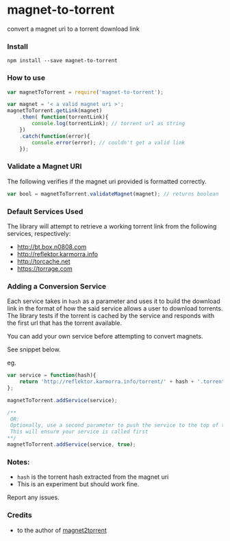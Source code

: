 # magnet-to-torrent
convert a magnet uri to a torrent download link

### Install

```shell
npm install --save magnet-to-torrent
```
### How to use

```javascript
var magnetToTorrent = require('magnet-to-torrent');

var magnet = '< a valid magnet uri >';
magnetToTorrent.getLink(magnet)
    .then( function(torrentLink){
        console.log(torrentLink); // torrent url as string
    })
    .catch(function(error){
        console.error(error); // couldn't get a valid link
    });
```

### Validate a Magnet URI

The following verifies if the magnet uri provided is formatted correctly.

```javascript
var bool = magnetToTorrent.validateMagnet(magnet); // returns boolean
```

### Default Services Used

The library will attempt to retrieve a working torrent link from the following services, respectively:

- http://bt.box.n0808.com
- http://reflektor.karmorra.info
- http://torcache.net
- https://torrage.com

### Adding a Conversion Service

Each service takes in `hash` as a parameter and uses it to build the download link in the
format of how the said service allows a user to download torrents.
The library tests if the torrent is cached by the service and responds
with the first url that has the torrent available.

You can add your own service before attempting to convert magnets.

See snippet below.

eg.
```javascript
var service = function(hash){
    return 'http://reflektor.karmorra.info/torrent/' + hash + '.torrent';
};

magnetToTorrent.addService(service);

/**
 OR:
 Optionally, use a second parameter to push the service to the top of the stack
 This will ensure your service is called first
**/
magnetToTorrent.addService(service, true);
```

### Notes:

- `hash` is the torrent hash extracted from the magnet uri
- This is an experiment but should work fine.

Report any issues.


### Credits

- to the author of [magnet2torrent](https://www.npmjs.com/package/magnet2torrent)
